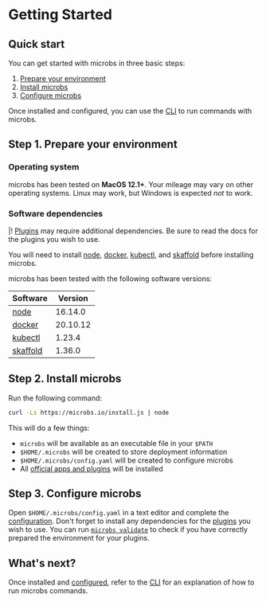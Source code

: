 # [](getting-started)Getting Started

## [](quick-start)Quick start

You can get started with microbs in three basic steps:

1. [Prepare your environment](#step-1)
2. [Install microbs](#step-2)
2. [Configure microbs](#step-3)

Once installed and configured, you can use the [CLI](/docs/usage/cli) to run
commands with microbs.


## [](step-1)Step 1. Prepare your environment

### Operating system

microbs has been tested on **MacOS 12.1+**. Your mileage may vary on other
operating systems. Linux may work, but Windows is expected *not* to work.

### Software dependencies

|! [Plugins](/docs/plugins) may require additional dependencies. Be sure to read
the docs for the plugins you wish to use.

You will need to install [node](https://nodejs.org/en/download/),
[docker](https://docs.docker.com/engine/install/),
[kubectl](https://kubernetes.io/docs/tasks/tools/), and
[skaffold](https://skaffold.dev/docs/install/) before installing microbs.

microbs has been tested with the following software versions:

|Software|Version|
|------|-----|
|[node](https://nodejs.org/en/download/)|16.14.0|
|[docker](https://docs.docker.com/engine/install/)|20.10.12|
|[kubectl](https://kubernetes.io/docs/tasks/tools/)|1.23.4|
|[skaffold](https://skaffold.dev/docs/install/)|1.36.0|


## [](step-2)Step 2. Install microbs

Run the following command:

```sh
curl -Ls https://microbs.io/install.js | node
```

This will do a few things:

* `microbs` will be available as an executable file in your `$PATH`
* `$HOME/.microbs` will be created to store deployment information
* `$HOME/.microbs/config.yaml` will be created to configure microbs
* All [official apps and plugins](https://www.npmjs.com/~microbs.io) will be installed


## [](step-3)Step 3. Configure microbs

Open `$HOME/.microbs/config.yaml` in a text editor and complete the
[configuration](/docs/usage/configuration). Don't forget to install any
dependencies for the [plugins](/docs/plugins) you wish to use. You can run
[`microbs validate`](/docs/usage/cli#validate) to check if you have correctly
prepared the environment for your plugins.

## [](whats-next)What's next?

Once installed and [configured](/docs/usage/configuration), refer to the [CLI](/docs/usage/cli)
for an explanation of how to run microbs commands.
